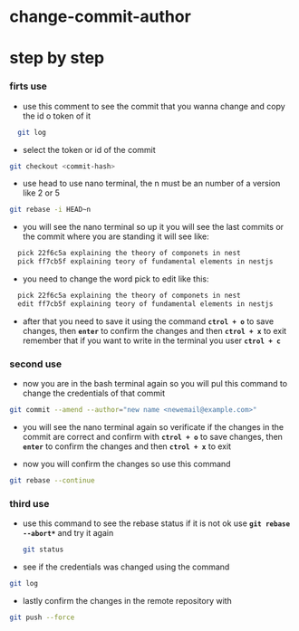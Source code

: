 # change-commit-author
# step by step 
### firts use
- use this comment to see the commit that you wanna change and copy the id o token of it
```bash
  git log
```
- select the token or id of the commit
```bash
git checkout <commit-hash>
```
- use head to use nano terminal, the n must be an number of a version like 2 or 5
```bash
git rebase -i HEAD~n
```
- you will see the nano terminal so up it you will see the last commits or the commit where you are standing it will see like:
```bash
  pick 22f6c5a explaining the theory of componets in nest
  pick ff7cb5f explaining teory of fundamental elements in nestjs
```

- you need to change the word pick to edit like this:
```bash
  pick 22f6c5a explaining the theory of componets in nest
  edit ff7cb5f explaining teory of fundamental elements in nestjs
```
- after that you need to save it using the command **`ctrol + o`** to save changes, then **`enter`** to confirm the changes and then **`ctrol + x`** to exit remember that if you want to write in the terminal you user **`ctrol + c`**

### second use
- now you are in the bash terminal again so you will pul this command to change the credentials of that commit
```bash
git commit --amend --author="new name <newemail@example.com>"
```
- you will see the nano terminal again so verificate if the changes in the commit are correct and confirm with **`ctrol + o`** to save changes, then **`enter`** to confirm the changes and then **`ctrol + x`** to exit 

- now you will confirm the changes so use this command
```bash
git rebase --continue
 ```

### third use
- use this command to see the rebase status if it is not ok use **`git rebase --abort*`** and try it again
  ```bash
  git status
  ```

- see if the credentials was changed using the command
```bash
git log
```

- lastly confirm the changes in the remote repository with
```bash
git push --force
```
